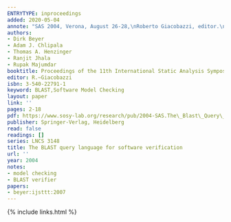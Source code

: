 ```yaml
---
ENTRYTYPE: inproceedings
added: 2020-05-04
annote: "SAS 2004, Verona, August 26-28,\nRoberto Giacobazzi, editor.\n\\textcopyright  2006 Springer-Verlag \nOnline:  http://dx.doi.org/10.1007/b99688"
authors:
- Dirk Beyer
- Adam J. Chlipala
- Thomas A. Henzinger
- Ranjit Jhala
- Rupak Majumdar
booktitle: Proceedings of the 11th International Static Analysis Symposium (SAS 2004, Verona, August 26-28)
editor: R.~Giacobazzi
isbn: 3-540-22791-1
keyword: BLAST,Software Model Checking
layout: paper
link: ''
pages: 2-18
pdf: https://www.sosy-lab.org/research/pub/2004-SAS.The\_Blast\_Query\_Language\_for\_Software\_Verification.pdf
publisher: Springer-Verlag, Heidelberg
read: false
readings: []
series: LNCS 3148
title: The BLAST query language for software verification
url: ''
year: 2004
notes:
- model checking
- BLAST verifier
papers:
- beyer:ijsttt:2007
---
```

{% include links.html %}
